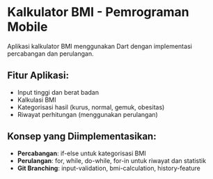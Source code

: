 # Kalkulator BMI - Pemrograman Mobile

Aplikasi kalkulator BMI menggunakan Dart dengan implementasi percabangan dan perulangan.

## Fitur Aplikasi:
- Input tinggi dan berat badan
- Kalkulasi BMI
- Kategorisasi hasil (kurus, normal, gemuk, obesitas)
- Riwayat perhitungan (menggunakan perulangan)

## Konsep yang Diimplementasikan:
- **Percabangan**: if-else untuk kategorisasi BMI
- **Perulangan**: for, while, do-while, for-in untuk riwayat dan statistik
- **Git Branching**: input-validation, bmi-calculation, history-feature

